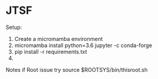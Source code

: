 # JTSF

Setup:
1) Create a micromamba environment
2) micromamba install python=3.6 jupyter -c conda-forge
3) pip install -r requirements.txt
4)

Notes
if Root issue
try source $ROOTSYS/bin/thisroot.sh


